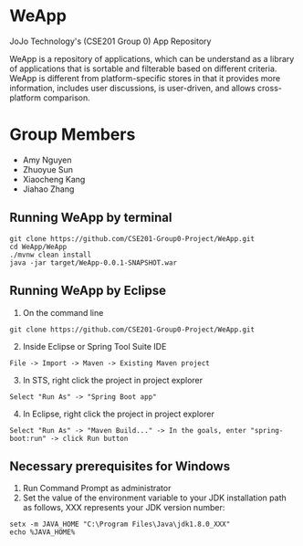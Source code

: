 # WeApp
JoJo Technology's (CSE201 Group 0) App Repository 

WeApp is a repository of applications, which can be understand as a library of applications that is sortable and filterable based on different criteria. 
WeApp is different from platform-specific stores in that it provides more information, includes user discussions, is user-driven, and allows cross-platform comparison.

# Group Members 
- Amy Nguyen 
- Zhuoyue Sun
- Xiaocheng Kang
- Jiahao Zhang

## Running WeApp by terminal

```
git clone https://github.com/CSE201-Group0-Project/WeApp.git
cd WeApp/WeApp
./mvnw clean install
java -jar target/WeApp-0.0.1-SNAPSHOT.war
```

## Running WeApp by Eclipse

1. On the command line 

```
git clone https://github.com/CSE201-Group0-Project/WeApp.git
```
2. Inside Eclipse or Spring Tool Suite IDE
```
File -> Import -> Maven -> Existing Maven project
```

3. In STS, right click the project in project explorer 
```
Select "Run As" -> "Spring Boot app"
```
4. In Eclipse, right click the project in project explorer 
```
Select "Run As" -> "Maven Build..." -> In the goals, enter "spring-boot:run" -> click Run button
```

## Necessary prerequisites for Windows

1. Run Command Prompt as administrator
2. Set the value of the environment variable to your JDK installation path as follows, XXX represents your JDK version number:
```
setx -m JAVA_HOME "C:\Program Files\Java\jdk1.8.0_XXX"
echo %JAVA_HOME%
```
